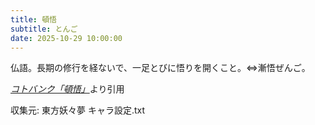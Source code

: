 ```yaml
---
title: 頓悟
subtitle: とんご
date: 2025-10-29 10:00:00
---
```


仏語。長期の修行を経ないで、一足とびに悟りを開くこと。⇔漸悟ぜんご。

<cite>[コトバンク「頓悟」](https://kotobank.jp/word/%E9%A0%93%E6%82%9F)</cite>より引用

収集元: 東方妖々夢 キャラ設定.txt